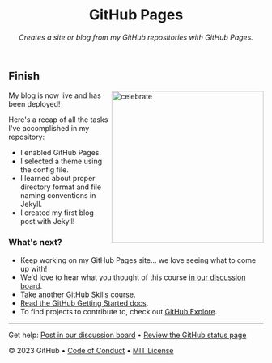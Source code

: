 <header>

<!--
  <<< Author notes: Course header >>>
  Include a 1280×640 image, course title in sentence case, and a concise description in emphasis.
  In your repository settings: enable template repository, add your 1280×640 social image, auto delete head branches.
  Add your open source license, GitHub uses MIT license.
-->

# GitHub Pages

_Creates a site or blog from my GitHub repositories with GitHub Pages._

</header>

<!--
  <<< Author notes: Finish >>>
  Review what we learned, ask for feedback, provide next steps.
-->

## Finish

<img src=https://octodex.github.com/images/constructocat2.jpg alt=celebrate width=300 align=right>

My blog is now live and has been deployed!

Here's a recap of all the tasks I've accomplished in my repository:

- I enabled GitHub Pages.
- I selected a theme using the config file.
- I learned about proper directory format and file naming conventions in Jekyll.
- I created my first blog post with Jekyll!

### What's next?

- Keep working on my GitHub Pages site... we love seeing what to come up with!
- We'd love to hear what you thought of this course [in our discussion board](https://github.com/orgs/skills/discussions/categories/github-pages).
- [Take another GitHub Skills course](https://github.com/skills).
- [Read the GitHub Getting Started docs](https://docs.github.com/en/get-started).
- To find projects to contribute to, check out [GitHub Explore](https://github.com/explore).

<footer>

<!--
  <<< Author notes: Footer >>>
  Add a link to get support, GitHub status page, code of conduct, license link.
-->

---

Get help: [Post in our discussion board](https://github.com/orgs/skills/discussions/categories/github-pages) &bull; [Review the GitHub status page](https://www.githubstatus.com/)

&copy; 2023 GitHub &bull; [Code of Conduct](https://www.contributor-covenant.org/version/2/1/code_of_conduct/code_of_conduct.md) &bull; [MIT License](https://gh.io/mit)

</footer>
